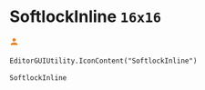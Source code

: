 # SoftlockInline `16x16`
<img src="/img/SoftlockInline.png" width=16 height=16>

``` CSharp
EditorGUIUtility.IconContent("SoftlockInline")
```
```
SoftlockInline
```
